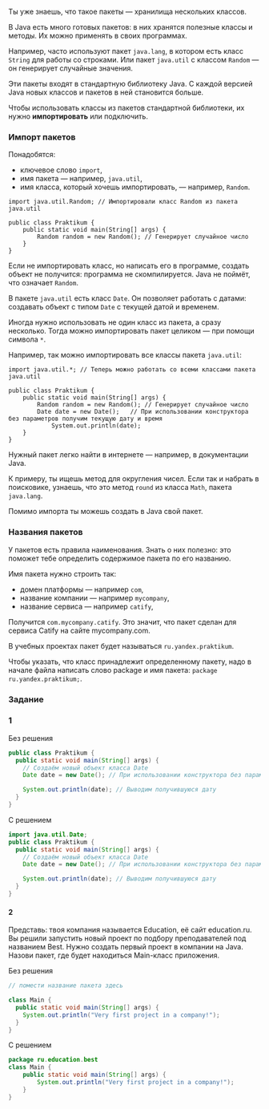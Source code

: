 Ты уже знаешь, что такое пакеты — хранилища нескольких классов.

В Java есть много готовых пакетов: в них хранятся полезные классы и методы. Их можно применять в своих программах.

Например, часто используют пакет `java.lang`, в котором есть класс `String` для работы со строками. Или пакет `java.util` с классом `Random` — он генерирует случайные значения.

Эти пакеты входят в стандартную библиотеку Java. С каждой версией Java новых классов и пакетов в ней становится больше.

Чтобы использовать классы из пакетов стандартной библиотеки, их нужно **импортировать** или подключить.

### Импорт пакетов

Понадобятся:

- ключевое слово `import`,
- имя пакета — например, `java.util`,
- имя класса, который хочешь импортировать, — например, `Random`.

```
import java.util.Random; // Импортировали класс Random из пакета java.util

public class Praktikum {
    public static void main(String[] args) {
        Random random = new Random(); // Генерирует случайное число
    }
} 
```

Если не импортировать класс, но написать его в программе, создать объект не получится: программа не скомпилируется. Java не поймёт, что означает `Random`.

В пакете `java.util` есть класс `Date`. Он позволяет работать с датами: создавать объект с типом `Date` с текущей датой и временем.

Иногда нужно использовать не один класс из пакета, а сразу несколько. Тогда можно импортировать пакет целиком — при помощи символа `*`.

Например, так можно импортировать все классы пакета `java.util`:

```
import java.util.*; // Теперь можно работать со всеми классами пакета java.util

public class Praktikum {
    public static void main(String[] args) {
        Random random = new Random(); // Генерирует случайное число
        Date date = new Date();   // При использовании конструктора без параметров получим текущую дату и время 
            System.out.println(date);
    }
} 
```

Нужный пакет легко найти в интернете — например, в документации Java.

К примеру, ты ищешь метод для округления чисел. Если так и набрать в поисковике, узнаешь, что это метод `round` из класса `Math`, пакета `java.lang`.

Помимо импорта ты можешь создать в Java свой пакет.

### Названия пакетов

У пакетов есть правила наименования. Знать о них полезно: это поможет тебе определить содержимое пакета по его названию.

Имя пакета нужно строить так:

- домен платформы — например `com`,
- название компании — например `mycompany`,
- название сервиса — например `catify`,

Получится `com.mycompany.catify`. Это значит, что пакет сделан для сервиса Catify на сайте mycompany.com.

В учебных проектах пакет будет называться `ru.yandex.praktikum`.

Чтобы указать, что класс принадлежит определенному пакету, надо в начале файла написать слово package и имя пакета: `package ru.yandex.praktikum;`.

### Задание

### 1

Без решения
```java
public class Praktikum {
  public static void main(String[] args) {
    // Создаём новый объект класса Date 
    Date date = new Date(); // При использовании конструктора без параметров получим текущую дату и время на момент создания объекта

    System.out.println(date); // Выводим получившуюся дату
  }
}
```

С решением
```java
import java.util.Date;
public class Praktikum {
  public static void main(String[] args) {
    // Создаём новый объект класса Date 
    Date date = new Date(); // При использовании конструктора без параметров получим текущую дату и время на момент создания объекта

    System.out.println(date); // Выводим получившуюся дату
  }
}
```

####  2

Представь: твоя компания называется Education, её сайт education.ru. Вы решили запустить новый проект по подбору преподавателей под названием Best. Нужно создать первый проект в компании на Java. Назови пакет, где будет находиться Main-класс приложения.

Без решения
```java
// помести название пакета здесь

class Main {
  public static void main(String[] args) {
    System.out.println("Very first project in a company!");
  }
}
```

С решением
```java
package ru.education.best
class Main {
    public static void main(String[] args) {
        System.out.println("Very first project in a company!");
    }
}
```